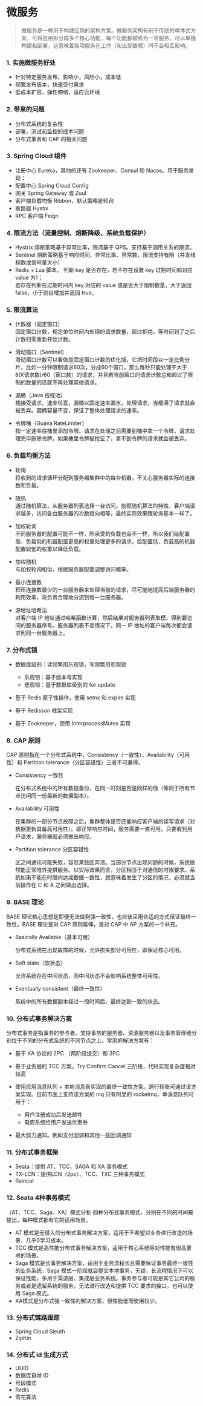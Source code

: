 
# 微服务

> 微服务是一种用于构建应用的架构方案。微服务架构有别于传统的单体式方案，可将应用拆分成多个核心功能，每个功能都被称为一项服务，可以单独构建和部署，这意味着各项服务在工作（和出现故障）时不会相互影响。
<!-- more -->

### 1. 实施微服务好处

- 针对特定服务发布，影响小，风险小，成本低
- 频繁发布版本，快速交付需求
- 低成本扩容，弹性伸缩，适应云环境

### 2. 带来的问题

- 分布式系统的复杂性
- 部署，测试和监控的成本问题
- 分布式事务和 CAP 的相关问题

### 3. Spring Cloud 组件

- 注册中心 Eureka，其他的还有 Zookeeper、Consul 和 Nacos。用于服务发现；
- 配置中心 Spring Cloud Config
- 网关 Spring Gateway 或 Zuul
- 客户端负载均衡 Ribbon，默认策略是轮询
- 断路器 Hystix
- RPC 客户端 Feign

### 4. 限流方法（流量控制、熔断降级、系统负载保护）

- Hystrix 熔断策略基于异常比率，限流基于 QPS。支持基于调用关系的限流。
- Sentinel  熔断策略基于响应时间、异常比率、异常数，限流支持有限（并发线程数或信号量大小）
- Redis + Lua 脚本。
    判断 key 是否存在，若不存在设置 key 过期时间和对应 value 为1；  
    若存在判断在过期时间内 key 对应的 value 值是否大于限制数量，大于返回 false，小于则自增加并返回 true。

### 5. 限流算法

- 计数器（固定窗口）  
    固定窗口计数，规定单位时间内处理的请求数量，超过拒绝。等时间到了之后计数归零重新开始计数。

- 滑动窗口（Sentinel）  
    滑动窗口计数可以看做是固定窗口计数的优化版，它把时间段以一定比例分片，比如一分钟限制请求60次，分成60个窗口，那么每秒只能处理不大于 60(请求数)/60（窗口数）的请求，并且若当前窗口的请求计数总和超过了限制的数量的话就不再处理其他请求。

- 漏桶（Java 线程池）  
    桶接受请求，速率任意，漏桶以固定速率漏水，处理请求，当桶满了请求就会被丢弃。因桶容量不变，保证了整体处理请求的速率。

- 令牌桶（Guava RateLimiter）  
    按一定速率往桶里添加令牌。请求在处理之前需要到桶中拿一个令牌，请求处理完毕删除令牌，如果桶里令牌被抢空了，拿不到令牌的请求就会被丢弃。

### 6. 负载均衡方法

- 轮询  
    将收到的请求循环分配到服务器集群中的每台机器，不关心服务器实际的连接数和负载。

- 随机  
    通过随机算法，从服务器列表选择一台访问，按照随机算法的特性，客户端请求越多，访问各台服务器的次数趋向相等，最终实际效果跟轮询基本一样了。

- 加权轮询  
    不同服务器的配置可能不一样，所承受的负载也会不一样，所以我们给配置高、负载低的机器配置更高的权重处理更多的请求，给配置低、负载高的机器配置较低的权重以降低负载。

- 加权随机  
    与加权轮询相似，根据服务器配置调整访问概率。

- 最小连接数  
    积压连接数最少的一台服务器来处理当前的请求，尽可能地提高后端服务器的利用效率，将负责合理地分流到每一台服务器。

- 源地址哈希法  
    对客户端 IP 地址通过哈希函数计算，然后结果对服务器列表取模，得到要访问的服务器序号。服务器列表不变情况下，同一 IP 地址的客户端每次都会请求到同一台服务器上。


### 7. 分布式锁

- 数据库级别：读频繁用乐观锁，写频繁用悲观锁
    - 乐观锁：基于版本号实现
    - 悲观锁：基于数据库级别的 for update

- 基于 Redis 原子性操作，使用 setnx 和 expire 实现

- 基于 Redisson 框架实现

- 基于 Zookeeper，使用 InterprocessMutex 实现


### 8. CAP 原则

CAP 原则指在一个分布式系统中，Consistency（一致性）、Availability（可用性）和 Partition tolerance（分区容错性）三者不可兼得。

- Consistency 一致性

    在分布式系统中的所有数据备份，在同一时刻是否是同样的值（等同于所有节点访问同一份最新的数据副本）。

- Availability 可用性

    在集群的一部分节点故障之后，集群整体是否还能响应客户端的读写请求（对数据更新具备高可用性）。即正常响应时间，服务需要一直可用。只要收到用户请求，服务器就必须做出响应。

- Partition tolerance 分区容错性

    区之间通讯可能失败，容忍某些区奔溃。当部分节点出现问题的时候，系统依然能正常堆外提供服务。以实际效果而言，分区相当于对通信的时限要求。系统如果不能在时限内达成数据一致性，就意味着发生了分区的情况，必须就当前操作在 C 和 A 之间做出选择。

### 9. BASE 理论

BASE 理论核心思想是即便无法做到强一致性，也应该采用合适的方式保证最终一致性。BASE 理论是对 CAP 原则延伸，是对 CAP 中 AP 方案的一个补充。

- Basically Available（基本可用）

    分布式系统在出现故障的时候，允许损失部分可用性，即保证核心可用。

- Soft state（软状态）

    允许系统存在中间状态，而中间状态不会影响系统整体可用性。

- Eventually consistent（最终一致性）

    系统中的所有数据副本经过一段时间后，最终达到一致的状态。

### 10. 分布式事务解决方案

分布式事务是指事务的参与者、支持事务的服务器、资源服务器以及事务管理器分别位于不同的分布式系统的不同节点之上。常用的解决方案有：

- 基于 XA 协议的 2PC （两阶段提交）和 3PC

- 基于业务层的 TCC 方案。Try Confirm Cancel 三阶段，代码实现复杂度相对较高

- 使用应用消息队列 + 本地消息表实现的最终一致性方案。跨行转账可通过该方案实现。目前市面上支持该方案的 mq 只有阿里的 rocketmq，单消息队列可用于：
    - 用户注册成功后发送邮件
    - 电商系统给用户发送优惠券

- 最大努力通知。例如支付回调和其他一些回调通知

### 11. 分布式事务框架

- Seata：提供 AT、TCC、SAGA 和 XA 事务模式
- TX-LCN：提供LCN（2pc）、TCC、TXC 三种事务模式
- Raincat 

### 12. Seata 4种事务模式

（AT、TCC、Saga、XA）模式分析
四种分布式事务模式，分别在不同的时间被提出，每种模式都有它的适用场景。
- AT 模式是无侵入的分布式事务解决方案，适用于不希望对业务进行改造的场景，几乎0学习成本。
- TCC 模式是高性能分布式事务解决方案，适用于核心系统等对性能有很高要求的场景。
- Saga 模式是长事务解决方案，适用于业务流程长且需要保证事务最终一致性的业务系统，Saga 模式一阶段就会提交本地事务，无锁，长流程情况下可以保证性能，多用于渠道层、集成层业务系统。事务参与者可能是其它公司的服务或者是遗留系统的服务，无法进行改造和提供 TCC 要求的接口，也可以使用 Saga 模式。
- XA模式是分布式强一致性的解决方案，但性能低而使用较少。

### 13. 分布式链路跟踪

- Spring Cloud Sleuth
- ZipKin

### 14. 分布式 id 生成方式

- UUID
- 数据库自增 ID
- 号段模式
- Redis
- 雪花算法

